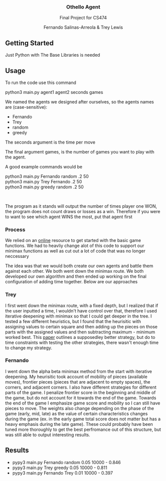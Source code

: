 <h3 align="center">Othello Agent</h3>

  <p align="center">
    Final Project for CS474 
  </p>
  <p align="center">
    Fernando Salinas-Arreola & Trey Lewis
  </p>
  

## Getting Started

Just Python with The Base Libraries is needed

## Usage

To run the code use this command

python3 main.py agent1 agent2 seconds games

We named the agents we designed after ourselves, so the agents names are (case-sensitive):
- Fernando
- Trey
- random
- greedy 

The seconds argument is the time per move

The final argument games, is the number of games you want to play with the agent. 



A good example commands would be

python3 main.py Fernando random .2 50 \
python3 main.py Trey Fernando .2 50 \
python3 main.py greedy random .2 50 

<br>

The program as it stands will output the number of times player one WON, the program does not count draws or losses as a win. Therefore if you were to want to see which agent WINS the most, put that agent first

### Process 
We relied on an [online](https://inventwithpython.com/chapter15.html) resource to get started with the basic game functions. We had to heavliy change alot of this code to support our minimax functions as well as cut out a lot of code that was no longer neccessary

The idea was that we would both create our own agents and battle them against each other. We both went down the minimax route. We both developed our own algorithm and then ended up working on the final configuration of adding time together. Below are our approaches

### Trey
I first went down the minimax route, with a fixed depth, but I realized that if the user inputted a time, I wouldn't have control over that, therefore I used iterative deepening with minimax so that I could get deeper in the tree. I tested a few different heuristics, but I found that the heurisitic with assigning values to certain square and then adding up the pieces on those parts with the assigned values and then subtracting maximum - minimum worked best. This [paper](https://courses.cs.washington.edu/courses/cse573/04au/Project/mini1/RUSSIA/Final_Paper.pdf) outlines a supposedley better strategy, but do to time constraints with testing the other strategies, there wasn't enough time to change my strategy. 


### Fernando
I went down the alpha beta minimax method from the start with iterative deepening. My heurisitic took account of mobility of pieces (available moves), frontier pieces (pieces that are adjacent to empty spaces), the corners, and adjacent corners. I also have different strategies for different parts of the game. I penalize frontier score in the beginning and middle of the game, but do not account for it towards the end of the game. Towards the end of the game I emphasize game score and mobility so I can still have pieces to move. The weights also change depending on the phase of the game (early, mid, late) as the value of certain characteristics changes during the game (ex. in the early game total score does not matter but has a heavy emphasis during the late game). These could probably have been tuned more thoroughly to get the best perfromance out of this structure, but was still able to output interesting results.

## Results
- pypy3 main.py Fernando random 0.05 10000 - 0.846
- pypy3 main.py Trey greedy 0.05 10000 - 0.811
- pypy3 main.py Fernando Trey 0.01 10000 - 0.397
